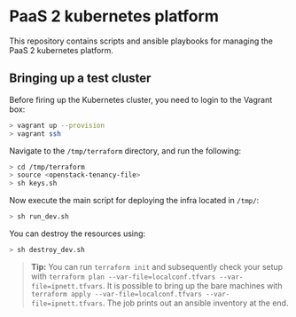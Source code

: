 PaaS 2 kubernetes platform
==========================

This repository contains scripts and ansible playbooks for managing the PaaS 2 kubernetes platform.

## Bringing up a test cluster
 
Before firing up the Kubernetes cluster, you need to login to the Vagrant box:
```bash
> vagrant up --provision
> vagrant ssh
```
Navigate to the `/tmp/terraform` directory, and run the following:
```bash
> cd /tmp/terraform
> source <openstack-tenancy-file>
> sh keys.sh
```
Now execute the main script for deploying the infra located in `/tmp/`:
```bash
> sh run_dev.sh

```
You can destroy the resources using:
```bash
> sh destroy_dev.sh

```

> **Tip:** You can run `terraform init` and subsequently check your setup with `terraform plan --var-file=localconf.tfvars
--var-file=ipnett.tfvars`. It is possible to bring up the bare machines with
`terraform apply --var-file=localconf.tfvars
--var-file=ipnett.tfvars`. The job prints out an ansible inventory at
the end.
